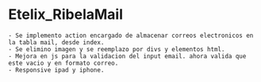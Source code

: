 Etelix_RibelaMail
=================
    - Se implemento action encargado de almacenar correos electronicos en la tabla mail, desde index.
    - Se elimino imagen y se reemplazo por divs y elementos html.
    - Mejora en js para la validacion del input email. ahora valida que este vacio y en formato correo.
    - Responsive ipad y iphone.